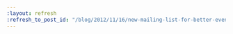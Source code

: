 ```yaml
---
:layout: refresh
:refresh_to_post_id: "/blog/2012/11/16/new-mailing-list-for-better-event-meet-up-local-community-coordination"
---
```


